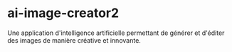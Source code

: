 # ai-image-creator2
Une application d'intelligence artificielle permettant de générer et d'éditer des images de manière créative et innovante.

